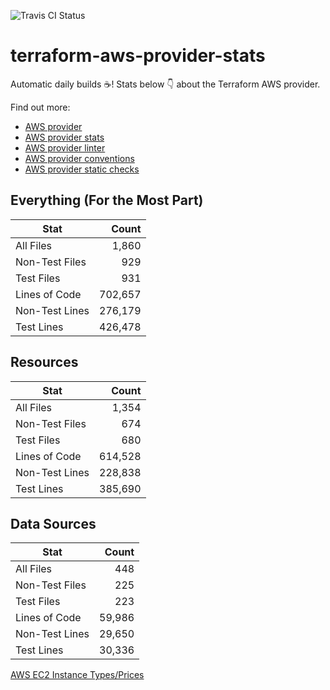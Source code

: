 ![Travis CI Status](https://travis-ci.org/YakDriver/terraform-aws-provider-stats.svg?branch=main)
# terraform-aws-provider-stats

Automatic daily builds :coffee:! Stats below :point_down: about the Terraform AWS provider.

Find out more:
* [AWS provider](https://github.com/terraform-providers/terraform-provider-aws)
* [AWS provider stats](https://github.com/YakDriver/terraform-aws-provider-stats)
* [AWS provider linter](https://github.com/terraform-providers/terraform-provider-aws/tree/master/awsproviderlint)
* [AWS provider conventions](https://github.com/YakDriver/terraform-aws-conventions)
* [AWS provider static checks](https://github.com/YakDriver/terraform-aws-provider-static-checks)



## Everything (For the Most Part)

|  Stat  |  Count  |
| ------------- | -------------: |
|  All Files  |  1,860  |
|  Non-Test Files  |  929  |
|  Test Files  |  931  |
|  Lines of Code  |  702,657  |
|  Non-Test Lines  |  276,179  |
|  Test Lines  |  426,478  |



## Resources

|  Stat  |  Count  |
| ------------- | -------------: |
|  All Files  |  1,354  |
|  Non-Test Files  |  674  |
|  Test Files  |  680  |
|  Lines of Code  |  614,528  |
|  Non-Test Lines  |  228,838  |
|  Test Lines  |  385,690  |



## Data Sources

|  Stat  |  Count  |
| ------------- | -------------: |
|  All Files  |  448  |
|  Non-Test Files  |  225  |
|  Test Files  |  223  |
|  Lines of Code  |  59,986  |
|  Non-Test Lines  |  29,650  |
|  Test Lines  |  30,336  |




[AWS EC2 Instance Types/Prices](https://github.com/YakDriver/aws-ec2-instance-types)
